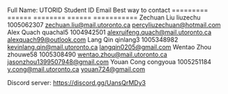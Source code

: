 Full Name:    UTORID      Student ID    Email                               Best way to contact
=========     ======      ========      ======                              ===========
Zechuan Liu   liuzechu    1005062307    zechuan.liu@mail.utoronto.ca        percyliuzechuan@hotmail.com
Alex Quach    quachal5    1004942501    alexruifeng.quach@mail.utoronto.ca  alexquach99@outlook.com
Lang Qin      qinlang3    1005348982    kevinlang.qin@mail.utoronto.ca      langqin0205@gmail.com
Wentao Zhou   zhouwe58    1005308490    wentao.zhou@mail.utoronto.ca        jasonzhou1399507948@gmail.com
Youan Cong    congyoua    1005251184    y.cong@mail.utoronto.ca             youan724@gmail.com


Discord server:
https://discord.gg/UansQrMDy3
